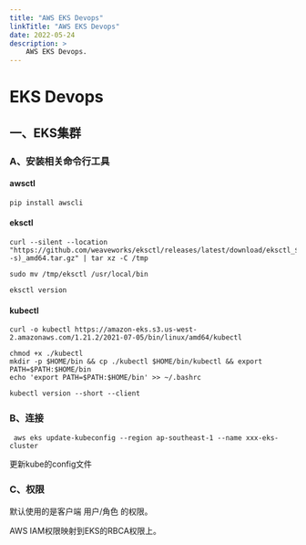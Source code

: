```yaml
---
title: "AWS EKS Devops"
linkTitle: "AWS EKS Devops"
date: 2022-05-24
description: >
    AWS EKS Devops.
---
```


# EKS Devops

## 一、EKS集群

### A、安装相关命令行工具

#### awsctl

    pip install awscli

#### eksctl

    curl --silent --location "https://github.com/weaveworks/eksctl/releases/latest/download/eksctl_$(uname -s)_amd64.tar.gz" | tar xz -C /tmp

    sudo mv /tmp/eksctl /usr/local/bin

    eksctl version

#### kubectl

    curl -o kubectl https://amazon-eks.s3.us-west-2.amazonaws.com/1.21.2/2021-07-05/bin/linux/amd64/kubectl

    chmod +x ./kubectl
    mkdir -p $HOME/bin && cp ./kubectl $HOME/bin/kubectl && export PATH=$PATH:$HOME/bin
    echo 'export PATH=$PATH:$HOME/bin' >> ~/.bashrc

    kubectl version --short --client

### B、连接

     aws eks update-kubeconfig --region ap-southeast-1 --name xxx-eks-cluster

更新kube的config文件

### C、权限

默认使用的是客户端 用户/角色 的权限。

AWS IAM权限映射到EKS的RBCA权限上。

